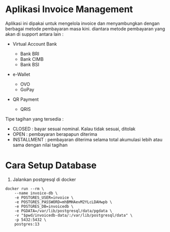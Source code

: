 # Aplikasi Invoice Management #

Aplikasi ini dipakai untuk mengelola invoice dan menyambungkan dengan berbagai metode pembayaran masa kini. diantara
metode pembayaran yang akan di support antara lain :

* Virtual Account Bank
    * Bank BRI
    * Bank CIMB
    * Bank BSI

* e-Wallet
    * OVO
    * GoPay

* QR Payment
    * QRIS

Tipe tagihan yang tersedia :

* CLOSED : bayar sesuai nominal. Kalau tidak sesuai, ditolak
* OPEN : pembayaran berapapun diterima
* INSTALLMENT : pembayaran diterima selama total akumulasi lebih atau sama dengan nilai tagihan

# Cara Setup Database #

1. Jalankan postgresql di docker

```
docker run --rm \
	--name invoice-db \
	-e POSTGRES_USER=invoice \
	-e POSTGRES_PASSWORD=mhBMHAevM2YLcLDAHwpb \
	-e POSTGRES_DB=invoicedb \
	-e PGDATA=/var/lib/postgresql/data/pgdata \
	-v "$pwd/invoicedb-data/:/var/lib/postgresql/data" \
	-p 5432:5432 \
	postgres:13
```
